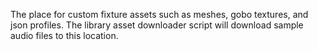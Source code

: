 The place for custom fixture assets such as meshes, gobo textures, and json profiles.
The library asset downloader script will download sample audio files to this location.